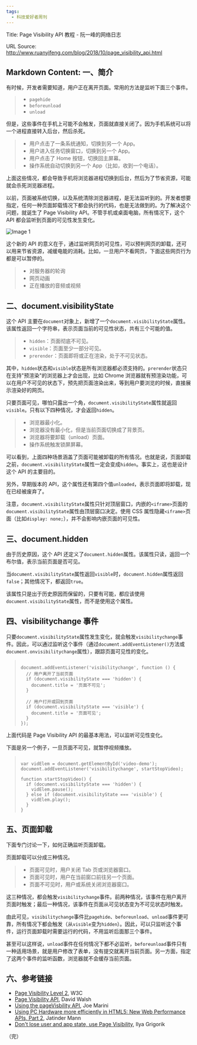 ```yaml
---
tags:
  - 科技爱好者周刊
---
```

Title: Page Visibility API 教程 - 阮一峰的网络日志

URL Source: http://www.ruanyifeng.com/blog/2018/10/page_visibility_api.html

Markdown Content:
一、简介
----

有时候，开发者需要知道，用户正在离开页面。常用的方法是监听下面三个事件。

> *   `pagehide`
> *   `beforeunload`
> *   `unload`

但是，这些事件在手机上可能不会触发，页面就直接关闭了。因为手机系统可以将一个进程直接转入后台，然后杀死。

> *   用户点击了一条系统通知，切换到另一个 App。
> *   用户进入任务切换窗口，切换到另一个 App。
> *   用户点击了 Home 按钮，切换回主屏幕。
> *   操作系统自动切换到另一个 App（比如，收到一个电话）。

上面这些情况，都会导致手机将浏览器进程切换到后台，然后为了节省资源，可能就会杀死浏览器进程。

以前，页面被系统切换，以及系统清除浏览器进程，是无法监听到的。开发者想要指定，任何一种页面卸载情况下都会执行的代码，也是无法做到的。为了解决这个问题，就诞生了 Page Visibility API。不管手机或桌面电脑，所有情况下，这个 API 都会监听到页面的可见性发生变化。

![Image 1](https://www.wangbase.com/blogimg/asset/201810/bg2018082501.png)

这个新的 API 的意义在于，通过监听网页的可见性，可以预判网页的卸载，还可以用来节省资源，减缓电能的消耗。比如，一旦用户不看网页，下面这些网页行为都是可以暂停的。

> *   对服务器的轮询
> *   网页动画
> *   正在播放的音频或视频

二、document.visibilityState
--------------------------

这个 API 主要在`document`对象上，新增了一个`document.visibilityState`属性。该属性返回一个字符串，表示页面当前的可见性状态，共有三个可能的值。

> *   `hidden`：页面彻底不可见。
> *   `visible`：页面至少一部分可见。
> *   `prerender`：页面即将或正在渲染，处于不可见状态。

其中，`hidden`状态和`visible`状态是所有浏览器都必须支持的。`prerender`状态只在支持"预渲染"的浏览器上才会出现，比如 Chrome 浏览器就有预渲染功能，可以在用户不可见的状态下，预先把页面渲染出来，等到用户要浏览的时候，直接展示渲染好的网页。

只要页面可见，哪怕只露出一个角，`document.visibilityState`属性就返回`visible`。只有以下四种情况，才会返回`hidden`。

> *   浏览器最小化。
> *   浏览器没有最小化，但是当前页面切换成了背景页。
> *   浏览器将要卸载（unload）页面。
> *   操作系统触发锁屏屏幕。

可以看到，上面四种场景涵盖了页面可能被卸载的所有情况。也就是说，页面卸载之前，`document.visibilityState`属性一定会变成`hidden`。事实上，这也是设计这个 API 的主要目的。

另外，早期版本的 API，这个属性还有第四个值`unloaded`，表示页面即将卸载，现在已经被废弃了。

注意，`document.visibilityState`属性只针对顶层窗口，内嵌的`<iframe>`页面的`document.visibilityState`属性由顶层窗口决定。使用 CSS 属性隐藏`<iframe>`页面（比如`display: none;`），并不会影响内嵌页面的可见性。

三、document.hidden
-----------------

由于历史原因，这个 API 还定义了`document.hidden`属性。该属性只读，返回一个布尔值，表示当前页面是否可见。

当`document.visibilityState`属性返回`visible`时，`document.hidden`属性返回`false`；其他情况下，都返回`true`。

该属性只是出于历史原因而保留的，只要有可能，都应该使用`document.visibilityState`属性，而不是使用这个属性。

四、visibilitychange 事件
---------------------

只要`document.visibilityState`属性发生变化，就会触发`visibilitychange`事件。因此，可以通过监听这个事件（通过`document.addEventListener()`方法或`document.onvisibilitychange`属性），跟踪页面可见性的变化。

> ```
> 
> document.addEventListener('visibilitychange', function () {
>   // 用户离开了当前页面
>   if (document.visibilityState === 'hidden') {
>     document.title = '页面不可见';
>   }
> 
>   // 用户打开或回到页面
>   if (document.visibilityState === 'visible') {
>     document.title = '页面可见';
>   }
> });
> ```

上面代码是 Page Visibility API 的最基本用法，可以监听可见性变化。

下面是另一个例子，一旦页面不可见，就暂停视频播放。

> ```
> 
> var vidElem = document.getElementById('video-demo');
> document.addEventListener('visibilitychange', startStopVideo);
> 
> function startStopVideo() {
>   if (document.visibilityState === 'hidden') {
>     vidElem.pause();
>   } else if (document.visibilityState === 'visible') {
>     vidElem.play();
>   }
> }
> ```

五、页面卸载
------

下面专门讨论一下，如何正确监听页面卸载。

页面卸载可以分成三种情况。

> *   页面可见时，用户关闭 Tab 页或浏览器窗口。
> *   页面可见时，用户在当前窗口前往另一个页面。
> *   页面不可见时，用户或系统关闭浏览器窗口。

这三种情况，都会触发`visibilitychange`事件。前两种情况，该事件在用户离开页面时触发；最后一种情况，该事件在页面从可见状态变为不可见状态时触发。

由此可见，`visibilitychange`事件比`pagehide`、`beforeunload`、`unload`事件更可靠，所有情况下都会触发（从`visible`变为`hidden`）。因此，可以只监听这个事件，运行页面卸载时需要运行的代码，不用监听后面那三个事件。

甚至可以这样说，`unload`事件在任何情况下都不必监听，`beforeunload`事件只有一种适用场景，就是用户修改了表单，没有提交就离开当前页面。另一方面，指定了这两个事件的监听函数，浏览器就不会缓存当前页面。

六、参考链接
------

*   [Page Visibility Level 2](https://w3c.github.io/page-visibility/), W3C
*   [Page Visibility API](http://davidwalsh.name/page-visibility), David Walsh
*   [Using the pageVisbility API](http://www.html5rocks.com/en/tutorials/pagevisibility/intro/), Joe Marini
*   [Using PC Hardware more efficiently in HTML5: New Web Performance APIs, Part 2](http://blogs.msdn.com/b/ie/archive/2011/07/08/using-pc-hardware-more-efficiently-in-html5-new-web-performance-apis-part-2.aspx), Jatinder Mann
*   [Don't lose user and app state, use Page Visibility](https://www.igvita.com/2015/11/20/dont-lose-user-and-app-state-use-page-visibility/), Ilya Grigorik

（完）
